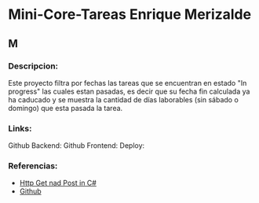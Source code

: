 # Mini-Core-Tareas Enrique Merizalde
## M

### Descripcion: 
Este proyecto filtra por fechas las tareas que se encuentran en estado "In progress" las cuales estan pasadas, es decir que su fecha fin calculada ya ha caducado y se muestra la cantidad de días laborables (sin sábado o domingo) que esta pasada la tarea. 

### Links: 
Github Backend: 
Github Frontend: 
Deploy: 

### Referencias: 
- [Http Get nad Post in C#](https://www.youtube.com/watch?v=Yi-O-HBGPeU)
- [Github](https://github.com/CHACHO617/)


